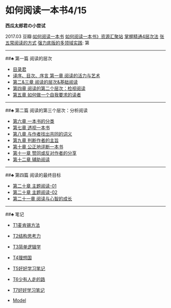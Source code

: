 # 如何阅读一本书4/15

**西瓜太郎君の小尝试**

2017.03
豆瓣:[如何阅读一本书](https://book.douban.com/subject/1013208/)
[如何阅读一本书》资源汇聚站](http://htrab.com/)
[掌握精通4层次法](http://blog.hiddenwangcc.com/archives/2615)
[张五常阅读的方式](http://www.360doc.com/content/14/0715/22/17132703_394668367.shtml)
[强力底版的多领域实践](http://blog.hiddenwangcc.com/archives/835): 第

- - - - -----------------
##♣ 第一篇 阅读的层次

- [目录君](README.md)
- [译序、目次、序言 第一章 阅读的活力与艺术](001.md)
- [第二&三章 阅读的层次&基础阅读](002.md)
- [第四章 阅读的第二个层次：检视阅读](003.md)
- [第五章 如何做一个自我要求的读者](004.md)
- - - - -
##♣ 第二篇 阅读的第三个层次：分析阅读
- [第六章 一本书的分类](005.md)
- [第七章 透视一本书](006.md)
- [第八章 与作者找出共同的词义](007.md)
- [第九章 判断作者的主旨](008.md) 
- [第十章 公正地评断一本书](009.md)
- [第十一章 赞同或反对作者的分享](010.md)
- [第十二章 辅助阅读](011.md)
- - --
##♣ 第四篇 阅读的最终目标
- [第二十章 主题阅读-01](012.md)
- [第二十章 主题阅读-02](013.md)
- [第二十一章 阅读与心智的成长](014.md)
- - --
##♣ 笔记
- [T1麦肯锡方法](T1麦肯锡方法.md)
- [T2结构思考力](T2结构思考力.md)
- [T3简单逻辑学](T3简单逻辑学.md)
- [T4理想国](T4理想国.md)
- [T5好好学习笔记](T5好好学习笔记.md)
- [T6少有人走的路](T6少有人走的路.md)
- [T7好好学习笔记](T7好好学习笔记.md)

- [Model](model.md)




